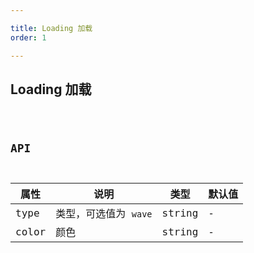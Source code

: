 ```yaml
---

title: Loading 加载
order: 1

---
```


## Loading 加载

<code src="./loading/index.tsx" />

## API

| 属性  | 说明                  | 类型   | 默认值 |
| ----- | --------------------- | ------ | ------ |
| type  | 类型，可选值为 `wave` | string | -      |
| color | 颜色                  | string | -      |
